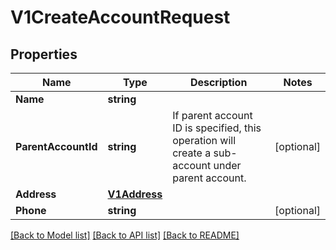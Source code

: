 # V1CreateAccountRequest

## Properties

Name | Type | Description | Notes
------------ | ------------- | ------------- | -------------
**Name** | **string** |  | 
**ParentAccountId** | **string** | If parent account ID is specified, this operation will create a sub-account under parent account. | [optional] 
**Address** | [**V1Address**](v1Address.md) |  | 
**Phone** | **string** |  | [optional] 

[[Back to Model list]](../README.md#documentation-for-models) [[Back to API list]](../README.md#documentation-for-api-endpoints) [[Back to README]](../README.md)


